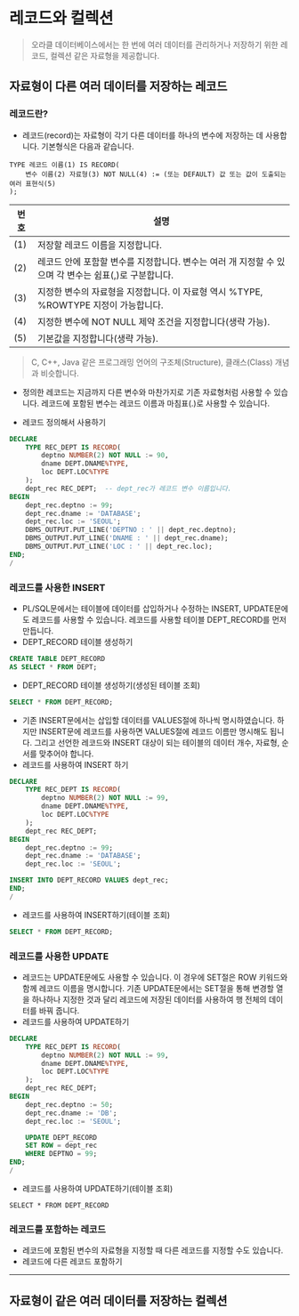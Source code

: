 # 레코드와 컬렉션

> 오라클 데이터베이스에서는 한 번에 여러 데이터를 관리하거나 저장하기 위한 레코드, 컬렉션 같은 자료형을 제공합니다.

## 자료형이 다른 여러 데이터를 저장하는 레코드

### 레코드란? 
- 레코드(record)는 자료형이 각기 다른 데이터를 하나의 변수에 저장하는 데 사용합니다. 기본형식은 다음과 같습니다.

```
TYPE 레코드 이름(1) IS RECORD(
    변수 이름(2) 자료형(3) NOT NULL(4) := (또는 DEFAULT) 값 또는 값이 도출되는 여러 표현식(5)
);
```

|번호|설명|
|---|-----|
|(1)|저장할 레코드 이름을 지정합니다.|
|(2)|레코드 안에 포함할 변수를 지정합니다. 변수는 여러 개 지정할 수 있으며 각 변수는 쉼표(,)로 구분합니다.|
|(3)|지정한 변수의 자료형을 지정합니다. 이 자료형 역시 %TYPE, %ROWTYPE 지정이 가능합니다.|
|(4)|지정한 변수에 NOT NULL 제약 조건을 지정합니다(생략 가능).|
|(5)|기본값을 지정합니다(생략 가능).|
> C, C++, Java 같은 프로그래밍 언어의 구조체(Structure), 클래스(Class) 개념과 비슷합니다.

- 정의한 레코드는 지금까지 다른 변수와 마찬가지로 기존 자료형처럼 사용할 수 있습니다. 레코드에 포함된 변수는 레코드 이름과 마침표(.)로 사용할 수 있습니다.

- 레코드 정의해서 사용하기

```sql
DECLARE
	TYPE REC_DEPT IS RECORD(
		deptno NUMBER(2) NOT NULL := 90,
		dname DEPT.DNAME%TYPE,
		loc DEPT.LOC%TYPE
	);
	dept_rec REC_DEPT;  -- dept_rec가 레코드 변수 이름입니다.
BEGIN
	dept_rec.deptno := 99;
	dept_rec.dname := 'DATABASE';
	dept_rec.loc := 'SEOUL';
	DBMS_OUTPUT.PUT_LINE('DEPTNO : ' || dept_rec.deptno);
	DBMS_OUTPUT.PUT_LINE('DNAME : ' || dept_rec.dname);
	DBMS_OUTPUT.PUT_LINE('LOC : ' || dept_rec.loc);
END;
/
```

### 레코드를 사용한 INSERT

- PL/SQL문에서는 테이블에 데이터를 삽입하거나 수정하는 INSERT, UPDATE문에도 레코드를 사용할 수 있습니다. 레코드를 사용할 테이블 DEPT_RECORD를 먼저 만듭니다.
- DEPT_RECORD 테이블 생성하기

```sql
CREATE TABLE DEPT_RECORD
AS SELECT * FROM DEPT;
```

- DEPT_RECORD 테이블 생성하기(생성된 테이블 조회)

```sql
SELECT * FROM DEPT_RECORD;
```

- 기존 INSERT문에서는 삽입할 데이터를 VALUES절에 하나씩 명시하였습니다. 하지만 INSERT문에 레코드를 사용하면 VALUES절에 레코드 이름만 명시해도 됩니다. 그리고 선언한 레코드와 INSERT 대상이 되는 테이블의 데이터 개수, 자료형, 순서를 맞추어야 합니다.
- 레코드를 사용하여 INSERT 하기

```sql
DECLARE
	TYPE REC_DEPT IS RECORD(
		deptno NUMBER(2) NOT NULL := 99,
		dname DEPT.DNAME%TYPE,
		loc DEPT.LOC%TYPE
	);
	dept_rec REC_DEPT;
BEGIN
	dept_rec.deptno := 99;
	dept_rec.dname := 'DATABASE';
	dept_rec.loc := 'SEOUL';

INSERT INTO DEPT_RECORD VALUES dept_rec;
END;
/
```

- 레코드를 사용하여 INSERT하기(테이블 조회)

```sql
SELECT * FROM DEPT_RECORD;
```

### 레코드를 사용한 UPDATE 

- 레코드는 UPDATE문에도 사용할 수 있습니다. 이 경우에 SET절은 ROW 키워드와 함께 레코드 이름을 명시합니다. 기존 UPDATE문에서는 SET절을 통해 변경할 열을 하나하나 지정한 것과 달리 레코드에 저장된 데이터를 사용하여 행 전체의 데이터를 바꿔 줍니다.
- 레코드를 사용하여 UPDATE하기 

```sql
DECLARE
	TYPE REC_DEPT IS RECORD(
		deptno NUMBER(2) NOT NULL := 99,
		dname DEPT.DNAME%TYPE,
		loc DEPT.LOC%TYPE
	);
	dept_rec REC_DEPT;
BEGIN
	dept_rec.deptno := 50;
	dept_rec.dname := 'DB';
	dept_rec.loc := 'SEOUL';

	UPDATE DEPT_RECORD 
	SET ROW = dept_rec
	WHERE DEPTNO = 99;
END;
/
```

- 레코드를 사용하여 UPDATE하기(테이블 조회)

```
SELECT * FROM DEPT_RECORD
```

### 레코드를 포함하는 레코드 
- 레코드에 포함된 변수의 자료형을 지정할 때 다른 레코드를 지정할 수도 있습니다.
- 레코드에 다른 레코드 포함하기

---

## 자료형이 같은 여러 데이터를 저장하는 컬렉션
